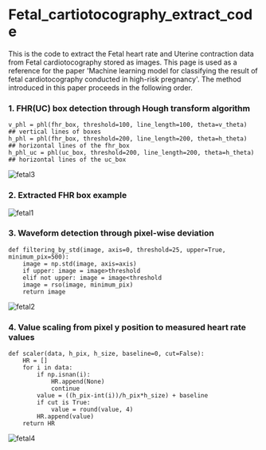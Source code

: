 # Fetal_cartiotocography_extract_code

This is the code to extract the Fetal heart rate and Uterine contraction data from Fetal cardiotocography stored as images.
This page is used as a reference for the paper 'Machine learning model for classifying the result of fetal cardiotocography conducted in high-risk pregnancy'.
The method introduced in this paper proceeds in the following order.
  
  
### 1. FHR(UC) box detection through Hough transform algorithm  
```
v_phl = phl(fhr_box, threshold=100, line_length=100, theta=v_theta)     ## vertical lines of boxes
h_phl = phl(fhr_box, threshold=200, line_length=200, theta=h_theta)     ## horizontal lines of the fhr_box
h_phl_uc = phl(uc_box, threshold=200, line_length=200, theta=h_theta)   ## horizontal lines of the uc_box
```  
![fetal3](https://user-images.githubusercontent.com/67408403/155272543-612bd0c9-1eca-40c6-ab03-ff69af406802.png) 
  
### 2. Extracted FHR box example
![fetal1](https://user-images.githubusercontent.com/67408403/155272451-afc2264a-b1bc-43ca-ab0f-f77bcbaa186e.png)  
   
### 3. Waveform detection through pixel-wise deviation
```
def filtering_by_std(image, axis=0, threshold=25, upper=True, minimum_pix=500):
    image = np.std(image, axis=axis)
    if upper: image = image>threshold
    elif not upper: image = image<threshold
    image = rso(image, minimum_pix)
    return image
``` 
![fetal2](https://user-images.githubusercontent.com/67408403/155272503-0d9de5b6-4ba2-41dc-8f93-a13b6bfde801.png)  
   
### 4. Value scaling from pixel y position to measured heart rate values  
```
def scaler(data, h_pix, h_size, baseline=0, cut=False):
    HR = []
    for i in data:
        if np.isnan(i):
            HR.append(None)
            continue
        value = ((h_pix-int(i))/h_pix*h_size) + baseline
        if cut is True:
            value = round(value, 4)
        HR.append(value)
    return HR
```  
![fetal4](https://user-images.githubusercontent.com/67408403/155272569-7c959f11-49a8-46b2-b27e-51505ca6ddc5.png)  
